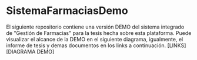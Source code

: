 # SistemaFarmaciasDemo
El siguiente repositorio contiene una versión DEMO del sistema integrado de "Gestión de Farmacias" para la tesis hecha sobre esta plataforma. Puede visualizar el alcance de la DEMO en el siguiente diagrama, igualmente, el informe de tesis y demas documentos en los links a continuación.
[LINKS]
[DIAGRAMA DEMO]

